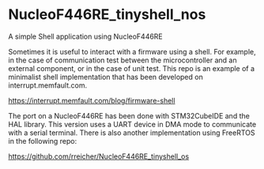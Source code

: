 # NucleoF446RE_tinyshell_nos
A simple Shell application using NucleoF446RE

Sometimes it is useful to interact with a firmware using a shell.
For example, in the case of communication test between the microcontroller and an external component, or in the case of unit test.
This repo is an example of a minimalist shell implementation that has been developed on interrupt.memfault.com.

https://interrupt.memfault.com/blog/firmware-shell

The port on a NucleoF446RE has been done with STM32CubeIDE and the HAL library.
This version uses a UART device in DMA mode to communicate with a serial terminal. 
There is also another implementation using FreeRTOS in the following repo:

https://github.com/rreicher/NucleoF446RE_tinyshell_os

